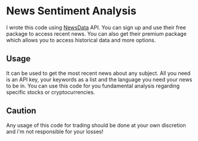 # News Sentiment Analysis

I wrote this code using [NewsData](https://newsdata.io/) API. You can sign up and use their free package to access recent news.
You can also get their premium package which allows you to access historical data and more options.


## Usage

It can be used to get the most recent news about any subject. All you need is an API key, your keywords as a list and the language you need your news to be in.
You can use this code for you fundamental analysis regarding specific stocks or cryptocurrencies.

## Caution

Any usage of this code for trading should be done at your own discretion and i'm not responsible for your losses!

